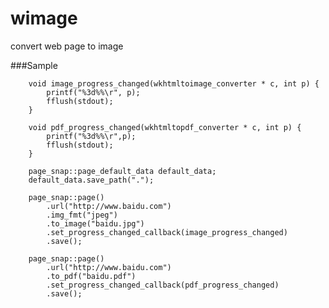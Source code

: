 # wimage
convert web page to image


###Sample

		void image_progress_changed(wkhtmltoimage_converter * c, int p) {
			printf("%3d%%\r", p);
			fflush(stdout);
		}
		
		void pdf_progress_changed(wkhtmltopdf_converter * c, int p) {
			printf("%3d%%\r",p);
			fflush(stdout);
		}

		page_snap::page_default_data default_data;
		default_data.save_path(".");
		
		page_snap::page()
			.url("http://www.baidu.com")
			.img_fmt("jpeg")
			.to_image("baidu.jpg")
			.set_progress_changed_callback(image_progress_changed)
			.save();
			
		page_snap::page()
			.url("http://www.baidu.com")
			.to_pdf("baidu.pdf")
			.set_progress_changed_callback(pdf_progress_changed)
			.save();
